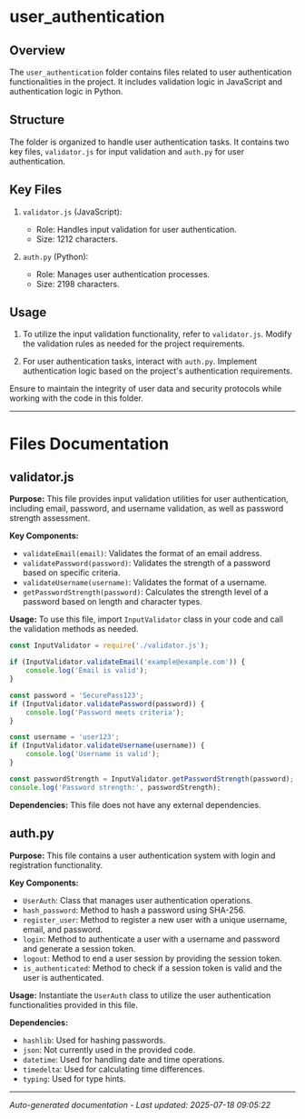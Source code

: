 # user_authentication

## Overview
The `user_authentication` folder contains files related to user authentication functionalities in the project. It includes validation logic in JavaScript and authentication logic in Python.

## Structure
The folder is organized to handle user authentication tasks. It contains two key files, `validator.js` for input validation and `auth.py` for user authentication.

## Key Files
1. `validator.js` (JavaScript):
   - Role: Handles input validation for user authentication.
   - Size: 1212 characters.
   
2. `auth.py` (Python):
   - Role: Manages user authentication processes.
   - Size: 2198 characters.

## Usage
1. To utilize the input validation functionality, refer to `validator.js`. Modify the validation rules as needed for the project requirements.
   
2. For user authentication tasks, interact with `auth.py`. Implement authentication logic based on the project's authentication requirements.

Ensure to maintain the integrity of user data and security protocols while working with the code in this folder.

---

# Files Documentation

## validator.js

**Purpose:** This file provides input validation utilities for user authentication, including email, password, and username validation, as well as password strength assessment.

**Key Components:**
- `validateEmail(email)`: Validates the format of an email address.
- `validatePassword(password)`: Validates the strength of a password based on specific criteria.
- `validateUsername(username)`: Validates the format of a username.
- `getPasswordStrength(password)`: Calculates the strength level of a password based on length and character types.

**Usage:** To use this file, import `InputValidator` class in your code and call the validation methods as needed.

```javascript
const InputValidator = require('./validator.js');

if (InputValidator.validateEmail('example@example.com')) {
    console.log('Email is valid');
}

const password = 'SecurePass123';
if (InputValidator.validatePassword(password)) {
    console.log('Password meets criteria');
}

const username = 'user123';
if (InputValidator.validateUsername(username)) {
    console.log('Username is valid');
}

const passwordStrength = InputValidator.getPasswordStrength(password);
console.log('Password strength:', passwordStrength);
```

**Dependencies:** This file does not have any external dependencies.

## auth.py

**Purpose:** This file contains a user authentication system with login and registration functionality.

**Key Components:**
- `UserAuth`: Class that manages user authentication operations.
- `hash_password`: Method to hash a password using SHA-256.
- `register_user`: Method to register a new user with a unique username, email, and password.
- `login`: Method to authenticate a user with a username and password and generate a session token.
- `logout`: Method to end a user session by providing the session token.
- `is_authenticated`: Method to check if a session token is valid and the user is authenticated.

**Usage:** Instantiate the `UserAuth` class to utilize the user authentication functionalities provided in this file.

**Dependencies:** 
- `hashlib`: Used for hashing passwords.
- `json`: Not currently used in the provided code.
- `datetime`: Used for handling date and time operations.
- `timedelta`: Used for calculating time differences.
- `typing`: Used for type hints.

---
*Auto-generated documentation - Last updated: 2025-07-18 09:05:22*
